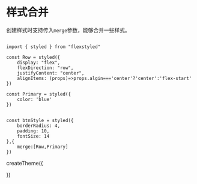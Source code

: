 # 样式合并

创建样式时支持传入`merge`参数，能够合并一些样式。

```tsx

import { styled } from "flexstyled"

const Row = styled({
    display: "flex",
    flexDirection: "row",
    justifyContent: "center",
    alignItems: (props)=>props.algin==='center'?'center':'flex-start'
})

const Primary = styled({
    color: 'blue'
})


const btnStyle = styled({
    borderRadius: 4,
    padding: 10,
    fontSize: 14
},{
    merge:[Row,Primary]
})

```

createTheme({
    
})